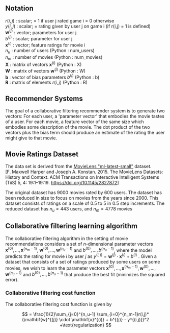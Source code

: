 ## Notation  
  
$r(i,j)$  :  scalar; = 1 if user j rated game i = 0 otherwise                          
$y(i,j)$  :  scalar; = rating given by user j on game i (if r(i,j) = 1 is defined)	  
$\mathbf{w}^{(j)}$ : vector; parameters for user j                                   
$b^{(j)}$  :  scalar; parameter for user j                                          
$\mathbf{x}^{(i)}$  :  vector; feature ratings for movie i                          
$n_u$  :  number of users  (Python : num_users)  
$n_m$  :  number of movies (Python : num_movies)  
$\mathbf{X}$  :   matrix of vectors $\mathbf{x}^{(i)}$  (Python : X)      
$\mathbf{W}$  :  matrix of vectors $\mathbf{w}^{(j)}$  (Python : W)  
$\mathbf{b}$  :  vector of bias parameters $b^{(j)}$   (Python : b)    
$\mathbf{R}$  :  matrix of elements $r(i,j)$   (Python : R)  
  
  
## Recommender Systems  
  
The goal of a collaborative filtering recommender system is to generate two vectors: For each user, a 'parameter vector' that embodies the movie tastes of a user. For each movie, a feature vector of the same size which embodies some description of the movie. The dot product of the two vectors plus the bias term should produce an estimate of the rating the user might give to that movie.
  
  
## Movie Ratings Dataset  
  
The data set is derived from the [MovieLens "ml-latest-small"](https://grouplens.org/datasets/movielens/latest/) dataset.   
[F. Maxwell Harper and Joseph A. Konstan. 2015. The MovieLens Datasets: History and Context. ACM Transactions on Interactive Intelligent Systems (TiiS) 5, 4: 19:1–19:19. <https://doi.org/10.1145/2827872>]

The original dataset has  9000 movies rated by 600 users. The dataset has been reduced in size to focus on movies from the years since 2000. This dataset consists of ratings on a scale of 0.5 to 5 in 0.5 step increments. The reduced dataset has $n_u = 443$ users, and $n_m= 4778$ movies  
  
  
## Collaborative filtering learning algorithm  
  
The collaborative filtering algorithm in the setting of movie
recommendations considers a set of $n$-dimensional parameter vectors
$\mathbf{x}^{(0)},...,\mathbf{x}^{(n_m-1)}$, $\mathbf{w}^{(0)},...,\mathbf{w}^{(n_u-1)}$ and $b^{(0)},...,b^{(n_u-1)}$, where the
model predicts the rating for movie $i$ by user $j$ as
$y^{(i,j)} = \mathbf{w}^{(j)}\cdot \mathbf{x}^{(i)} + b^{(i)}$ . Given a dataset that consists of
a set of ratings produced by some users on some movies, we wish to
learn the parameter vectors $\mathbf{x}^{(0)},...,\mathbf{x}^{(n_m-1)}, \mathbf{w}^{(0)},...,\mathbf{w}^{(n_u-1)}$  and $b^{(0)},...,b^{(n_u-1)}$ that produce the best fit (minimizes the squared error).  
  
  
### Collaborative filtering cost function  
  
The collaborative filtering cost function is given by  

$$ = \frac{1}{2}\sum_{j=0}^{n_u-1} \sum_{i=0}^{n_m-1}r(i,j)*(\mathbf{w}^{(j)} \cdot \mathbf{x}^{(i)} + b^{(j)} - y^{(i,j)})^2 +\text{regularization} $$

